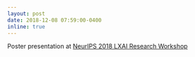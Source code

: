 ```yaml
---
layout: post
date: 2018-12-08 07:59:00-0400
inline: true
---
```


Poster presentation at [NeurIPS 2018 LXAI Research Workshop](http://www.latinxinai.org/nips-2018)